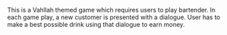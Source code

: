 This is a Vahllah themed game which requires users to play bartender. 
In each game play, a new customer is presented with a dialogue. User has to make a best possible drink using that dialogue to earn money.
